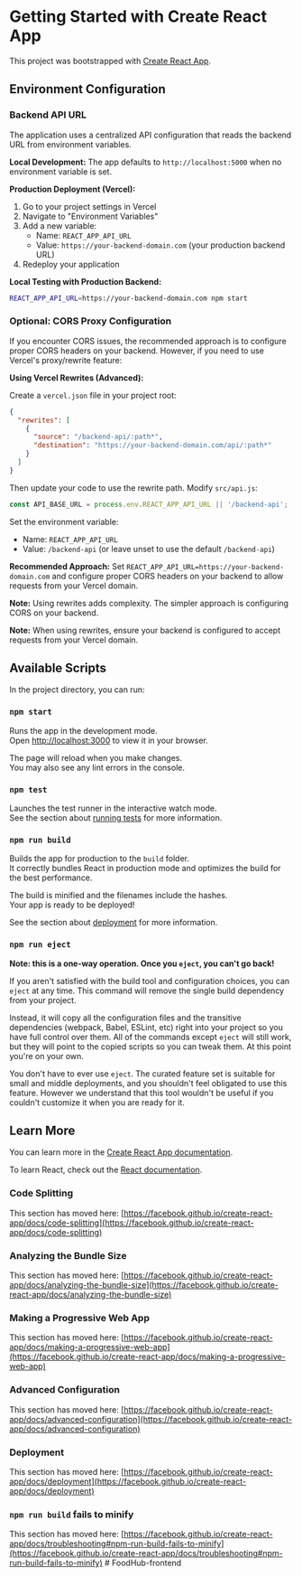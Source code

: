 # Getting Started with Create React App

This project was bootstrapped with [Create React App](https://github.com/facebook/create-react-app).

## Environment Configuration

### Backend API URL

The application uses a centralized API configuration that reads the backend URL from environment variables.

**Local Development:**
The app defaults to `http://localhost:5000` when no environment variable is set.

**Production Deployment (Vercel):**
1. Go to your project settings in Vercel
2. Navigate to "Environment Variables"
3. Add a new variable:
   - Name: `REACT_APP_API_URL`
   - Value: `https://your-backend-domain.com` (your production backend URL)
4. Redeploy your application

**Local Testing with Production Backend:**
```bash
REACT_APP_API_URL=https://your-backend-domain.com npm start
```

### Optional: CORS Proxy Configuration

If you encounter CORS issues, the recommended approach is to configure proper CORS headers on your backend. However, if you need to use Vercel's proxy/rewrite feature:

**Using Vercel Rewrites (Advanced):**

Create a `vercel.json` file in your project root:

```json
{
  "rewrites": [
    {
      "source": "/backend-api/:path*",
      "destination": "https://your-backend-domain.com/api/:path*"
    }
  ]
}
```

Then update your code to use the rewrite path. Modify `src/api.js`:
```javascript
const API_BASE_URL = process.env.REACT_APP_API_URL || '/backend-api';
```

Set the environment variable:
- Name: `REACT_APP_API_URL`
- Value: `/backend-api` (or leave unset to use the default `/backend-api`)

**Recommended Approach:**
Set `REACT_APP_API_URL=https://your-backend-domain.com` and configure proper CORS headers on your backend to allow requests from your Vercel domain.

**Note:** Using rewrites adds complexity. The simpler approach is configuring CORS on your backend.

**Note:** When using rewrites, ensure your backend is configured to accept requests from your Vercel domain.

## Available Scripts

In the project directory, you can run:

### `npm start`

Runs the app in the development mode.\
Open [http://localhost:3000](http://localhost:3000) to view it in your browser.

The page will reload when you make changes.\
You may also see any lint errors in the console.

### `npm test`

Launches the test runner in the interactive watch mode.\
See the section about [running tests](https://facebook.github.io/create-react-app/docs/running-tests) for more information.

### `npm run build`

Builds the app for production to the `build` folder.\
It correctly bundles React in production mode and optimizes the build for the best performance.

The build is minified and the filenames include the hashes.\
Your app is ready to be deployed!

See the section about [deployment](https://facebook.github.io/create-react-app/docs/deployment) for more information.

### `npm run eject`

**Note: this is a one-way operation. Once you `eject`, you can't go back!**

If you aren't satisfied with the build tool and configuration choices, you can `eject` at any time. This command will remove the single build dependency from your project.

Instead, it will copy all the configuration files and the transitive dependencies (webpack, Babel, ESLint, etc) right into your project so you have full control over them. All of the commands except `eject` will still work, but they will point to the copied scripts so you can tweak them. At this point you're on your own.

You don't have to ever use `eject`. The curated feature set is suitable for small and middle deployments, and you shouldn't feel obligated to use this feature. However we understand that this tool wouldn't be useful if you couldn't customize it when you are ready for it.

## Learn More

You can learn more in the [Create React App documentation](https://facebook.github.io/create-react-app/docs/getting-started).

To learn React, check out the [React documentation](https://reactjs.org/).

### Code Splitting

This section has moved here: [https://facebook.github.io/create-react-app/docs/code-splitting](https://facebook.github.io/create-react-app/docs/code-splitting)

### Analyzing the Bundle Size

This section has moved here: [https://facebook.github.io/create-react-app/docs/analyzing-the-bundle-size](https://facebook.github.io/create-react-app/docs/analyzing-the-bundle-size)

### Making a Progressive Web App

This section has moved here: [https://facebook.github.io/create-react-app/docs/making-a-progressive-web-app](https://facebook.github.io/create-react-app/docs/making-a-progressive-web-app)

### Advanced Configuration

This section has moved here: [https://facebook.github.io/create-react-app/docs/advanced-configuration](https://facebook.github.io/create-react-app/docs/advanced-configuration)

### Deployment

This section has moved here: [https://facebook.github.io/create-react-app/docs/deployment](https://facebook.github.io/create-react-app/docs/deployment)

### `npm run build` fails to minify

This section has moved here: [https://facebook.github.io/create-react-app/docs/troubleshooting#npm-run-build-fails-to-minify](https://facebook.github.io/create-react-app/docs/troubleshooting#npm-run-build-fails-to-minify)
#   F o o d H u b - f r o n t e n d  
 